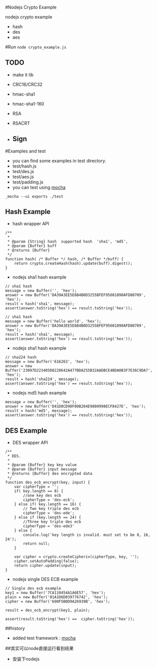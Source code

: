 #Nodejs Crypto Example

nodejs crypto example
- hash
- des
- aes


#Run
<code>node crypto_example.js</code>

## TODO
- make it lib

- CRC16/CRC32

- hmac-sha1
- hmac-sha1-160

- RSA
- RSACRT

- Sign
  - 

#Examples  and test
 - you can find some examples in test directory.
  - test/hash.js
  - test/des.js
  - test/aes.js
  - test/padding.js
 - you can test using [mocha](http://visionmedia.github.io/mocha/)

```
_mocha --ui exports ./test
```




## Hash Example

- hash wrapper API

```
/**
 *
 * @param {String} hash  supported hash  'sha1', 'md5', 
 * @param {Buffer} buff
 * @returns {Buffer}
 */
function hash( /* Buffer */ hash, /* Buffer */buff) {
	return crypto.createHash(hash).update(buff).digest();
}
```

- nodejs sha1 hash example

```
// sha1 hash
message = new Buffer('', 'hex');
answer = new Buffer('DA39A3EE5E6B4B0D3255BFEF95601890AFD80709', 'hex');
result = hash('sha1', message);
assert(answer.toString('hex') == result.toString('hex'));
```

```
// sha1 hash
message = new Buffer('hello world', 'hex');
answer = new Buffer('DA39A3EE5E6B4B0D3255BFEF95601890AFD80709', 'hex');
result = hash('sha1', message);
assert(answer.toString('hex') == result.toString('hex'));
```
 
- nodejs sha1 hash example

```
// sha224 hash
message = new Buffer('616263', 'hex');
answer = new Buffer('23097D223405D8228642A477BDA255B32AADBCE4BDA0B3F7E36C9DA7', 'hex');
result = hash('sha224', message);
assert(answer.toString('hex') == result.toString('hex'));
```


- nodejs md5 hash example
```
message = new Buffer('', 'hex');
answer = new Buffer('D41D8CD98F00B204E9800998ECF8427E', 'hex');
result = hash('md5', message);
assert(answer.toString('hex') == result.toString('hex'));
```


## DES Example

- DES wrapper API

```
/**
 * DES.
 *
 * @param {Buffer} key key value
 * @param {Buffer} input message
 * @returns {Buffer} des encrypted data
 */
function des_ecb_encrypt(key, input) {
    var cipherType = '';
    if( key.length == 8) {
        //one key des ecb
        cipherType = 'des-ecb';
    } else if( key.length == 16) {
        // Two key triple des ecb
        cipherType = 'des-ede';
    } else if (key.length == 24) {
        //Three key triple des ecb
        cipherType = 'des-ede3'
    } else {
        console.log('key length is invalid. must set to be 8, 16, 24');
        return null;
    }

    var cipher = crypto.createCipheriv(cipherType, key, '');
    cipher.setAutoPadding(false);
    return cipher.update(input);
}
```


- nodejs single DES ECB example

```
// Single des ecb example
key1 = new Buffer('7CA110454A1A6E57', 'hex');
plain = new Buffer('01A1D6D039776742', 'hex');
cipher = new Buffer('690F5B0D9A26939B', 'hex');

result = des_ecb_encrypt(key1, plain);

assert(result.toString('hex') ==  cipher.toString('hex'));
```

##history
- added test framework : [mocha](http://visionmedia.github.io/mocha/)

##其实可以node直接运行看到结果
- 安装下nodejs
